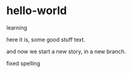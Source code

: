 # hello-world
learning

here it is, some good stuff text.

and now we start a new story, in a new branch.

fixed spelling

